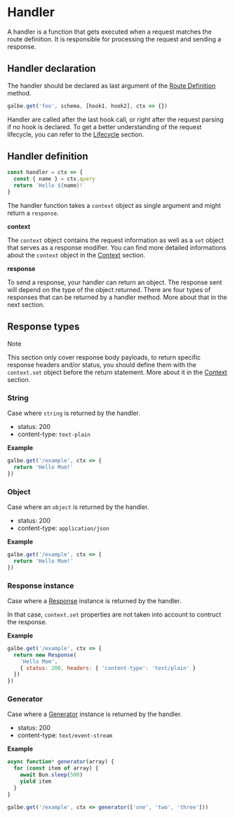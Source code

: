 # Handler

A handler is a function that gets executed when a request matches the route definition. It is responsible for processing the request and sending a response.

## Handler declaration

The handler should be declared as last argument of the [Route Definition](routes.md#route-defintion) method.

```js
galbe.get('foo', schema, [hook1, hook2], ctx => {})
```

Handler are called after the last hook call, or right after the request parsing if no hook is declared. To get a better understanding of the request lifecycle, you can refer to the [Lifecycle](lifecycle.md) section.

## Handler definition

```js
const handler = ctx => {
  const { name } = ctx.query
  return `Hello ${name}!`
}
```

The handler function takes a `context` object as single argument and might return a `response`.

**context**

The `context` object contains the request information as well as a `set` object that serves as a response modifier. You can find more detailed informations about the `context` object in the [Context](context.md) section.

**response**

To send a response, your handler can return an object. The response sent will depend on the type of the object returned. There are four types of responses that can be returned by a handler method. More about that in the next section.

## Response types

> [!NOTE]
> This section only cover response body payloads, to return specific response headers and/or status, you should define them with the `context.set` object before the return statement. More about it in the [Context](context.md) section.

### String

Case where `string` is returned by the handler.

- status: 200
- content-type: `text-plain`

**Example**

```js
galbe.get('/example', ctx => {
  return 'Hello Mom!'
})
```

### Object

Case where an `object` is returned by the handler.

- status: 200
- content-type: `application/json`

**Example**

```js
galbe.get('/example', ctx => {
  return 'Hello Mom!'
})
```

### Response instance

Case where a [Response](https://developer.mozilla.org/en-US/docs/Web/API/Response) instance is returned by the handler.

In that case, `context.set` properties are not taken into account to contruct the response.

**Example**

<!-- prettier-ignore -->
```js
galbe.get('/example', ctx => {
  return new Response(
    'Hello Mom',
    { status: 200, headers: { 'content-type': 'text/plain' } 
  })
})
```

### Generator

Case where a [Generator](https://developer.mozilla.org/en-US/docs/Web/JavaScript/Reference/Global_Objects/Generator) instance is returned by the handler.

- status: 200
- content-type: `text/event-stream`

**Example**

```js
async function* generator(array) {
  for (const item of array) {
    await Bun.sleep(500)
    yield item
  }
}

galbe.get('/example', ctx => generator(['one', 'two', 'three']))
```
